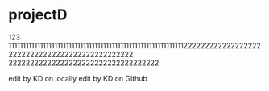 # projectD
123
111111111111111111111111111111111111111111111111111111111111122222222222222222222222222222222222222222222222
22222222222222222222222222222222222

edit by KD on locally
edit by KD on Github

